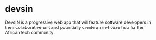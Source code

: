 # devsin
DevsIN is a progressive web app that will feature software developers in their collaborative unit and potentially create an in-house hub for the African tech community
